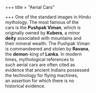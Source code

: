 +++
title = "Aerial Cars"

+++
One of the standard images in Hindu  
mythology. The most famous of the  
cars is the **Pushpak Viman**, which is  
originally owned by **Kubera**, a minor  
**deity** associated with mountains and  
their mineral wealth. The Pushpak Viman  
is commandeered and stolen by **Ravana**,  
the **demon**-king of **Lanka**. In modern  
times, mythological references to  
such aerial cars are often cited as  
evidence that ancient Indians possessed  
the technology for flying machines,  
an assertion for which there is no  
historical evidence.
